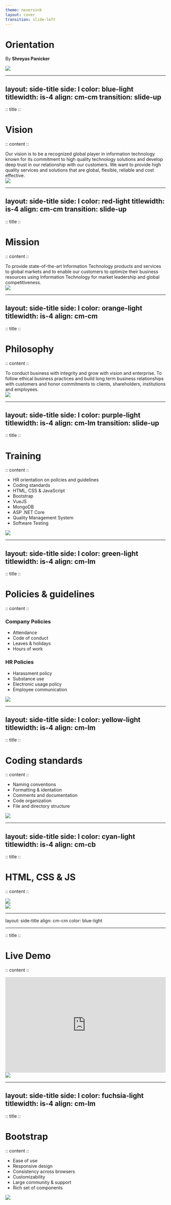 ```yaml
---
theme: neversink
layout: cover
transition: slide-left
---
```


# Orientation

By **Shreyas Panicker**

<div class="abs-tr m-3 w-50">
  <img src="./assets/kott.gif">
</div>

---
layout: side-title
side: l
color: blue-light
titlewidth: is-4
align: cm-cm
transition: slide-up
---

:: title ::

# Vision

:: content ::

<div class="leading-10">Our vision is to be a recognized global player in information technology known for its commitment to high quality technology solutions and develop deep trust in our relationship with our customers. We want to provide high quality services and solutions that are global, flexible, reliable and cost effective.</div>



<div class="abs-tr m-3 w-50">
  <img src="./assets/kott.gif">
</div>


---
layout: side-title
side: l
color: red-light
titlewidth: is-4
align: cm-cm
transition: slide-up
---

:: title ::

# Mission

:: content ::

<div class="leading-10">To provide state-of-the-art Information Technology products and services to global markets and to enable our customers to optimize their business resources using Information Technology for market leadership and global competitiveness.</div>



<div class="abs-tr m-3 w-50">
  <img src="./assets/kott.gif">
</div>

---
layout: side-title
side: l
color: orange-light
titlewidth: is-4
align: cm-cm
---

:: title ::

# Philosophy

:: content ::

<div class="leading-10">To conduct business with integrity and grow with vision and enterprise. To follow ethical business practices and build long term business relationships with customers and honor commitments to clients, shareholders, institutions and employees.</div>



<div class="abs-tr m-3 w-50">
  <img src="./assets/kott.gif">
</div>

---
layout: side-title
side: l
color: purple-light
titlewidth: is-4
align: cm-lm
transition: slide-up
---

:: title ::

# Training

:: content ::

- HR orientation on policies and guidelines
- Coding standards
- HTML, CSS & JavaScript
- Bootstrap
- VueJS
- MongoDB
- ASP .NET Core
- Quality Management System
- Software Testing



<div class="abs-tr m-3 w-50">
  <img src="./assets/kott.gif">
</div>

---
layout: side-title
side: l
color: green-light
titlewidth: is-4
align: cm-lm
---

:: title ::

# Policies & guidelines

:: content ::

<div class="grid grid-cols-2 gap-4">
  <div>
    <h3>Company Policies</h3>
    <ul>
      <li>Attendance</li>
      <li>Code of conduct</li>
      <li>Leaves & holidays</li>
      <li>Hours of work</li>
    </ul>
  </div>
  <div>
    <h3>HR Policies</h3>
    <ul>
      <li>Harassment policy</li>
      <li>Substance use</li>
      <li>Electronic usage policy</li>
      <li>Employee communication</li>
    </ul>
  </div>
</div>


<div class="abs-tr m-3 w-50">
  <img src="./assets/kott.gif">
</div>


---
layout: side-title
side: l
color: yellow-light
titlewidth: is-4
align: cm-lm
---

:: title ::

# Coding standards

:: content ::

<ul>
  <li>Naming conventions</li>
  <li>Formatting & identation</li>
  <li>Comments and documentation</li>
  <li>Code organization</li>
  <li>File and directory structure</li>
</ul>

    

<div class="abs-tr m-3 w-50">
  <img src="./assets/kott.gif">
</div>


---
layout: side-title
side: l
color: cyan-light
titlewidth: is-4
align: cm-cb
---

:: title ::

# HTML, CSS & JS

:: content ::

<img class="" src="./assets/web.png">
    

<div class="abs-tr m-2 w-50">
  <img src="./assets/kott.gif">
</div>

---
layout: side-title
align: cm-cm
color: blue-light

---

:: title ::

# Live Demo

:: content ::

<iframe height="300" style="width: 100%;" scrolling="no" title="Untitled" src="https://codepen.io/ShreyasP-Kott/embed/jEWYyXd?default-tab=html&editable=true&theme-id=dark" frameborder="no" loading="lazy" allowtransparency="true" allowfullscreen="true">
  See the Pen <a href="https://codepen.io/ShreyasP-Kott/pen/jEWYyXd">
  Untitled</a> by Shreyas Panicker (<a href="https://codepen.io/ShreyasP-Kott">@ShreyasP-Kott</a>)
  on <a href="https://codepen.io">CodePen</a>.
</iframe>

<div class="abs-tr m-2 w-50">
  <img src="./assets/kott.gif">
</div>


---
layout: side-title
side: l
color: fuchsia-light
titlewidth: is-4
align: cm-lm
---

:: title ::

# Bootstrap

:: content ::

- Ease of use
- Responsive design
- Consistency across browsers
- Customizability
- Large community & support
- Rich set of components


<div class="abs-tr m-2 w-50">
  <img src="./assets/kott.gif">
</div>

